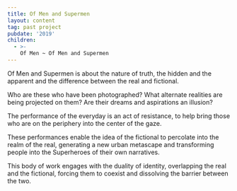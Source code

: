 ```yaml
---
title: Of Men and Supermen
layout: content
tag: past project
pubdate: '2019'
children:
  - >-
    Of Men ~ Of Men and Supermen
---
```

Of Men and Supermen is about the nature of truth, the hidden and the apparent and the difference between the real and fictional.

Who are these who have been photographed? What alternate realities are being projected on them? Are their dreams and aspirations an illusion?

The performance of the everyday is an act of resistance, to help bring those who are on the periphery into the center of the gaze.

These performances enable the idea of the fictional to percolate into the realm of the real, generating a new urban metascape and transforming people into the Superheroes of their own narratives.

This body of work engages with the duality of identity, overlapping the real and the fictional, forcing them to coexist and dissolving the barrier between the two.
